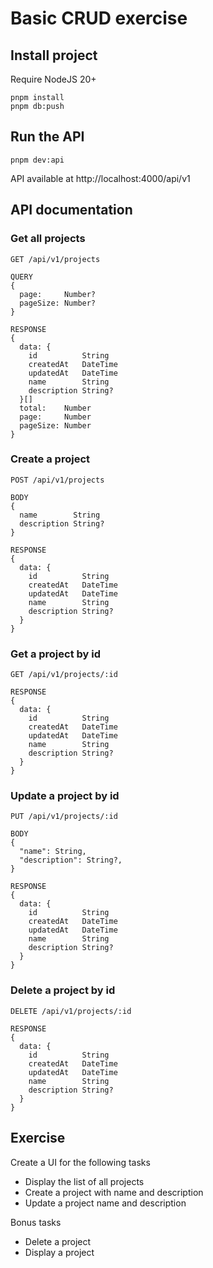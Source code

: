 # Basic CRUD exercise

## Install project

Require NodeJS 20+

```
pnpm install
pnpm db:push
```

## Run the API

```
pnpm dev:api
```

API available at http://localhost:4000/api/v1

## API documentation

### Get all projects

```
GET /api/v1/projects

QUERY
{
  page:     Number?
  pageSize: Number?
}

RESPONSE
{
  data: {
    id          String
    createdAt   DateTime
    updatedAt   DateTime
    name        String
    description String?
  }[]
  total:    Number
  page:     Number
  pageSize: Number
}
```

### Create a project

```
POST /api/v1/projects

BODY
{
  name        String
  description String?
}

RESPONSE
{
  data: {
    id          String
    createdAt   DateTime
    updatedAt   DateTime
    name        String
    description String?
  }
}
```

### Get a project by id

```
GET /api/v1/projects/:id

RESPONSE
{
  data: {
    id          String
    createdAt   DateTime
    updatedAt   DateTime
    name        String
    description String?
  }
}
```

### Update a project by id

```
PUT /api/v1/projects/:id

BODY
{
  "name": String,
  "description": String?,
}

RESPONSE
{
  data: {
    id          String
    createdAt   DateTime
    updatedAt   DateTime
    name        String
    description String?
  }
}
```

### Delete a project by id

```
DELETE /api/v1/projects/:id

RESPONSE
{
  data: {
    id          String
    createdAt   DateTime
    updatedAt   DateTime
    name        String
    description String?
  }
}
```

## Exercise

Create a UI for the following tasks

- Display the list of all projects
- Create a project with name and description
- Update a project name and description

Bonus tasks

- Delete a project
- Display a project
